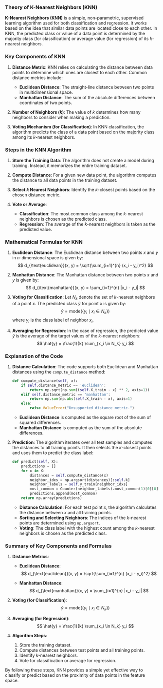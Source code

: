 ### Theory of K-Nearest Neighbors (KNN)

**K-Nearest Neighbors (KNN)** is a simple, non-parametric, supervised learning algorithm used for both classification and regression. It works based on the idea that similar data points are located close to each other. In KNN, the predicted class or value of a data point is determined by the majority class (for classification) or average value (for regression) of its $k$-nearest neighbors.

### Key Components of KNN

1. **Distance Metric**: KNN relies on calculating the distance between data points to determine which ones are closest to each other. Common distance metrics include:
   - **Euclidean Distance**: The straight-line distance between two points in multidimensional space.
   - **Manhattan Distance**: The sum of the absolute differences between coordinates of two points.

2. **Number of Neighbors ($k$)**: The value of $k$ determines how many neighbors to consider when making a prediction.

3. **Voting Mechanism (for Classification)**: In KNN classification, the algorithm predicts the class of a data point based on the majority class among its $k$-nearest neighbors.

### Steps in the KNN Algorithm

1. **Store the Training Data**: The algorithm does not create a model during training. Instead, it memorizes the entire training dataset.

2. **Compute Distance**: For a given new data point, the algorithm computes the distance to all data points in the training dataset.

3. **Select $k$ Nearest Neighbors**: Identify the $k$-closest points based on the chosen distance metric.

4. **Vote or Average**:
   - **Classification**: The most common class among the $k$-nearest neighbors is chosen as the predicted class.
   - **Regression**: The average of the $k$-nearest neighbors is taken as the predicted value.

### Mathematical Formulas for KNN

1. **Euclidean Distance**:
   The Euclidean distance between two points $x$ and $y$ in $n$-dimensional space is given by:
   $$
   d_{\text{euclidean}}(x, y) = \sqrt{\sum_{i=1}^{n} (x_i - y_i)^2}
   $$

2. **Manhattan Distance**:
   The Manhattan distance between two points $x$ and $y$ is given by:
   $$
   d_{\text{manhattan}}(x, y) = \sum_{i=1}^{n} |x_i - y_i|
   $$

3. **Voting for Classification**:
   Let $N_k$ denote the set of $k$-nearest neighbors of a point $x$. The predicted class $\hat{y}$ for point $x$ is given by:
   $$
   \hat{y} = \text{mode}( \{ y_i \mid x_i \in N_k \} )
   $$
   where $y_i$ is the class label of neighbor $x_i$.

4. **Averaging for Regression**:
   In the case of regression, the predicted value $\hat{y}$ is the average of the target values of the $k$-nearest neighbors:
   $$
   \hat{y} = \frac{1}{k} \sum_{x_i \in N_k} y_i
   $$

### Explanation of the Code

1. **Distance Calculation**:
   The code supports both Euclidean and Manhattan distances using the `compute_distance` method:

   ```python
   def compute_distance(self, x):
       if self.distance_metric == 'euclidean':
           return np.sqrt(np.sum((self.X_train - x) ** 2, axis=1))
       elif self.distance_metric == 'manhattan':
           return np.sum(np.abs(self.X_train - x), axis=1)
       else:
           raise ValueError("Unsupported distance metric.")
   ```

   - **Euclidean Distance** is computed as the square root of the sum of squared differences.
   - **Manhattan Distance** is computed as the sum of the absolute differences.

2. **Prediction**:
   The algorithm iterates over all test samples and computes the distances to all training points. It then selects the $k$-closest points and uses them to predict the class label:

   ```python
   def predict(self, X):
       predictions = []
       for x in X:
           distances = self.compute_distance(x)
           neighbor_idxs = np.argsort(distances)[:self.k]
           neighbor_labels = self.y_train[neighbor_idxs]
           most_common = Counter(neighbor_labels).most_common(1)[0][0]
           predictions.append(most_common)
       return np.array(predictions)
   ```

   - **Distance Calculation**: For each test point $x$, the algorithm calculates the distance between $x$ and all training points.
   - **Sorting and Selecting Neighbors**: The indices of the $k$-nearest points are determined using `np.argsort`.
   - **Voting**: The class label with the highest count among the $k$-nearest neighbors is chosen as the predicted class.

### Summary of Key Components and Formulas

1. **Distance Metrics**:
   - **Euclidean Distance**:
     $$
     d_{\text{euclidean}}(x, y) = \sqrt{\sum_{i=1}^{n} (x_i - y_i)^2}
     $$

   - **Manhattan Distance**:
     $$
     d_{\text{manhattan}}(x, y) = \sum_{i=1}^{n} |x_i - y_i|
     $$

2. **Voting (for Classification)**:
   $$
   \hat{y} = \text{mode}( \{ y_i \mid x_i \in N_k \} )
   $$

3. **Averaging (for Regression)**:
   $$
   \hat{y} = \frac{1}{k} \sum_{x_i \in N_k} y_i
   $$

4. **Algorithm Steps**:
   1. Store the training dataset.
   2. Compute distances between test points and all training points.
   3. Identify $k$-nearest neighbors.
   4. Vote for classification or average for regression.

By following these steps, KNN provides a simple yet effective way to classify or predict based on the proximity of data points in the feature space.